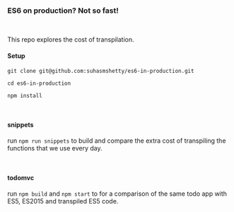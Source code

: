 ### ES6 on production? Not so fast!

&nbsp;

This repo explores the cost of transpilation.

#### Setup

```
git clone git@github.com:suhasmshetty/es6-in-production.git

cd es6-in-production

npm install
```

&nbsp;

#### snippets

run `npm run snippets` to build and compare the extra cost of transpiling the functions that we use every day.

&nbsp;

#### todomvc

run `npm build` and `npm start` to for a comparison of the same todo app with ES5, ES2015 and transpiled ES5 code.
